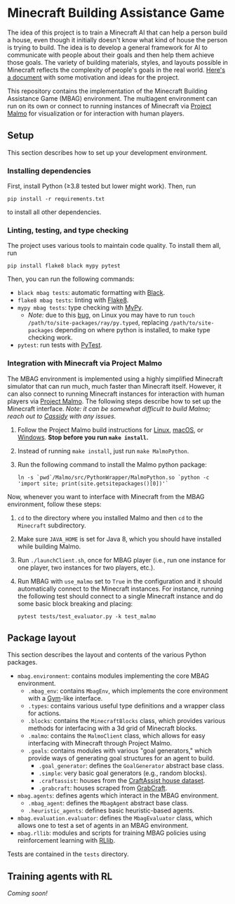 # Minecraft Building Assistance Game

The idea of this project is to train a Minecraft AI that can help a person build a house, even though it initially doesn't know what kind of house the person is trying to build. The idea is to develop a general framework for AI to communicate with people about their goals and then help them achieve those goals. The variety of building materials, styles, and layouts possible in Minecraft reflects the complexity of people's goals in the real world. [Here's a document](https://docs.google.com/document/d/1OFFqyfHH55g8XXDsWV9ZyTasMjVPRFjqCEPsNhp6d9Y/edit?usp=sharing) with some motivation and ideas for the project.

This repository contains the implementation of the Minecraft Building Assistance Game (MBAG) environment. The multiagent environment can run on its own or connect to running instances of Minecraft via [Project Malmo](https://github.com/microsoft/malmo) for visualization or for interaction with human players.

## Setup

This section describes how to set up your development environment.

### Installing dependencies

First, install Python (≥3.8 tested but lower might work). Then, run

    pip install -r requirements.txt

to install all other dependencies.

### Linting, testing, and type checking

The project uses various tools to maintain code quality. To install them all, run

    pip install flake8 black mypy pytest

Then, you can run the following commands:

- `black mbag tests`: automatic formatting with [Black](https://black.readthedocs.io/en/stable/).
- `flake8 mbag tests`: linting with [Flake8](https://flake8.pycqa.org/en/latest/).
- `mypy mbag tests`: type checking with [MyPy](http://mypy-lang.org/).
  - _Note:_ due to this [bug](https://github.com/ray-project/ray/issues/14431), on Linux you may have to run `touch /path/to/site-packages/ray/py.typed`, replacing `/path/to/site-packages` depending on where python is installed, to make type checking work.
- `pytest`: run tests with [PyTest](https://docs.pytest.org/en/6.2.x/).

### Integration with Minecraft via Project Malmo

The MBAG environment is implemented using a highly simplified Minecraft simulator that can run much, much faster than Minecraft itself. However, it can also connect to running Minecraft instances for interaction with human players via [Project Malmo](https://github.com/microsoft/malmo). The following steps describe how to set up the Minecraft interface. _Note: it can be somewhat difficult to build Malmo; reach out to [Cassidy](mailto:cassidy_laidlaw@berkeley.edu) with any issues._

1.  Follow the Project Malmo build instructions for [Linux](https://github.com/microsoft/malmo/blob/master/doc/build_linux.md), [macOS](https://github.com/microsoft/malmo/blob/master/doc/build_macosx.md), or [Windows](https://github.com/microsoft/malmo/blob/master/doc/build_windows.md). **Stop before you run `make install`.**
2.  Instead of running `make install`, just run `make MalmoPython`.
3.  Run the following command to install the Malmo python package:

        ln -s `pwd`/Malmo/src/PythonWrapper/MalmoPython.so `python -c 'import site; print(site.getsitepackages()[0])'`

Now, whenever you want to interface with Minecraft from the MBAG environment, follow these steps:

1.  `cd` to the directory where you installed Malmo and then `cd` to the `Minecraft` subdirectory.
2.  Make sure `JAVA_HOME` is set for Java 8, which you should have installed while building Malmo.
3.  Run `./launchClient.sh`, once for MBAG player (i.e., run one instance for one player, two instances for two players, etc.).
4.  Run MBAG with `use_malmo` set to `True` in the configuration and it should automatically connect to the Minecraft instances. For instance, running the following test should connect to a single Minecraft instance and do some basic block breaking and placing:

        pytest tests/test_evaluator.py -k test_malmo

## Package layout

This section describes the layout and contents of the various Python packages.

- `mbag.environment`: contains modules implementing the core MBAG environment.
  - `.mbag_env`: contains `MbagEnv`, which implements the core environment with a [Gym](https://gym.openai.com/)-like interface.
  - `.types`: contains various useful type definitions and a wrapper class for actions.
  - `.blocks`: contains the `MinecraftBlocks` class, which provides various methods for interfacing with a 3d grid of Minecraft blocks.
  - `.malmo`: contains the `MalmoClient` class, which allows for easy interfacing with Minecraft through Project Malmo.
  - `.goals`: contains modules with various "goal generators," which provide ways of generating goal structures for an agent to build.
    - `.goal_generator`: defines the `GoalGenerator` abstract base class.
    - `.simple`: very basic goal generators (e.g., random blocks).
    - `.craftassist`: houses from the [CraftAssist house dataset](https://github.com/facebookresearch/craftassist#datasets).
    - `.grabcraft`: houses scraped from [GrabCraft](https://www.grabcraft.com/).
- `mbag.agents`: defines agents which interact in the MBAG environment.
  - `.mbag_agent`: defines the `MbagAgent` abstract base class.
  - `.heuristic_agents`: defines basic heuristic-based agents.
- `mbag.evaluation.evaluator`: defines the `MbagEvaluator` class, which allows one to test a set of agents in an MBAG environment.
- `mbag.rllib`: modules and scripts for training MBAG policies using reinforcement learning with [RLlib](https://www.ray.io/rllib).

Tests are contained in the `tests` directory.

## Training agents with RL

_Coming soon!_
